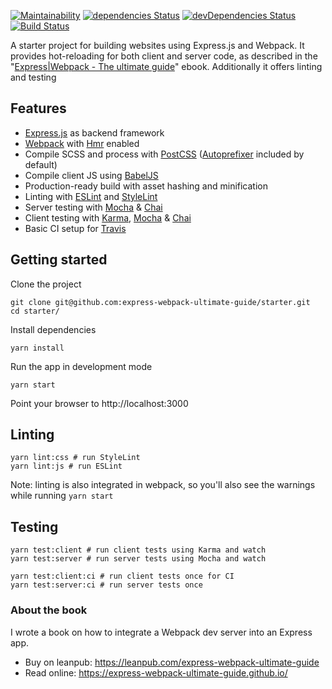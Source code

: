 [![Maintainability](https://api.codeclimate.com/v1/badges/afcbeb9e790525675375/maintainability)](https://codeclimate.com/github/express-webpack-ultimate-guide/starter/maintainability)
[![dependencies Status](https://david-dm.org/express-webpack-ultimate-guide/starter/status.svg)](https://david-dm.org/express-webpack-ultimate-guide/starter)
[![devDependencies Status](https://david-dm.org/express-webpack-ultimate-guide/starter/dev-status.svg)](https://david-dm.org/express-webpack-ultimate-guide/starter?type=dev)
[![Build Status](https://travis-ci.com/express-webpack-ultimate-guide/starter.svg?branch=master)](https://travis-ci.com/express-webpack-ultimate-guide/starter)

A starter project for building websites using Express.js and Webpack. It provides hot-reloading for both client
and server code, as described in the 
"[Express|Webpack - The ultimate guide](https://express-webpack-ultimate-guide.github.io/)"  ebook. Additionally it 
offers linting and testing

## Features
- [Express.js](https://expressjs.com/) as backend framework
- [Webpack](https://webpack.js.org/) with [Hmr](https://webpack.js.org/concepts/hot-module-replacement/) enabled
- Compile SCSS and process with [PostCSS](https://postcss.org/) ([Autoprefixer](https://github.com/postcss/autoprefixer) included by default)
- Compile client JS using [BabelJS](https://babeljs.io/)
- Production-ready build with asset hashing and minification
- Linting with [ESLint](https://eslint.org/) and [StyleLint](https://stylelint.io/)
- Server testing with [Mocha](https://mochajs.org/) & [Chai](https://www.chaijs.com/)
- Client testing with [Karma](https://karma-runner.github.io/latest/index.html), [Mocha](https://mochajs.org/) & [Chai](https://www.chaijs.com/)
- Basic CI setup for [Travis](https://travis-ci.com)

## Getting started

Clone the project

    git clone git@github.com:express-webpack-ultimate-guide/starter.git
    cd starter/
    
Install dependencies

    yarn install

Run the app in development mode

    yarn start
    
Point your browser to http://localhost:3000

## Linting

    yarn lint:css # run StyleLint
    yarn lint:js # run ESLint

Note: linting is also integrated in webpack, so you'll also see the warnings while running `yarn start`

## Testing

    yarn test:client # run client tests using Karma and watch
    yarn test:server # run server tests using Mocha and watch

    yarn test:client:ci # run client tests once for CI
    yarn test:server:ci # run server tests once

### About the book

I wrote a book on how to integrate a Webpack dev server into an Express app.

- Buy on leanpub: https://leanpub.com/express-webpack-ultimate-guide
- Read online: https://express-webpack-ultimate-guide.github.io/

